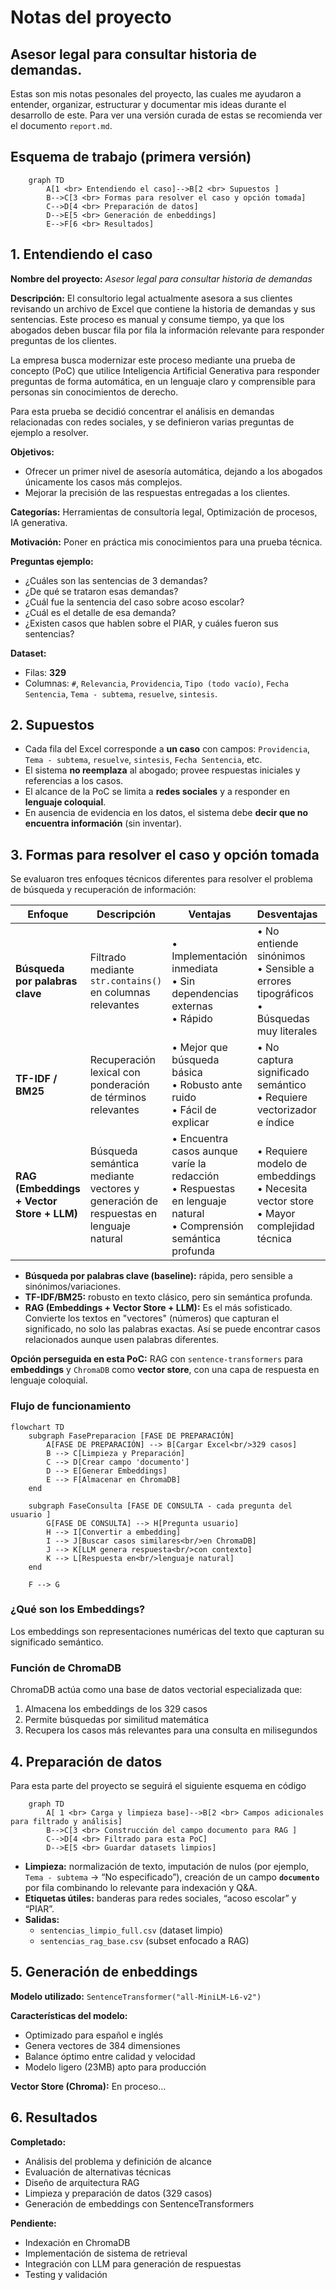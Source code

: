 # Notas del proyecto 
## Asesor legal para consultar historia de demandas. 

Estas son mis notas pesonales del proyecto, las cuales me ayudaron a entender, organizar, estructurar y documentar mis ideas durante el desarrollo de este. Para ver una versión  curada de estas se recomienda ver el documento `report.md`. 

## Esquema de trabajo (primera versión)

```mermaid
    graph TD 
        A[1 <br> Entendiendo el caso]-->B[2 <br> Supuestos ]
        B-->C[3 <br> Formas para resolver el caso y opción tomada]
        C-->D[4 <br> Preparación de datos]
        D-->E[5 <br> Generación de enbeddings]
        E-->F[6 <br> Resultados]
```

## 1. Entendiendo el caso 

**Nombre del proyecto:** _Asesor legal para consultar historia de demandas_

**Descripción:** El consultorio legal actualmente asesora a sus clientes revisando un archivo de Excel que contiene la historia de demandas y sus sentencias. Este proceso es manual y consume tiempo, ya que los abogados deben buscar fila por fila la información relevante para responder preguntas de los clientes.

La empresa busca modernizar este proceso mediante una prueba de concepto (PoC) que utilice Inteligencia Artificial Generativa para responder preguntas de forma automática, en un lenguaje claro y comprensible para personas sin conocimientos de derecho.

Para esta prueba se decidió concentrar el análisis en demandas relacionadas con redes sociales, y se definieron varias preguntas de ejemplo a resolver.


**Objetivos:** 

- Ofrecer un primer nivel de asesoría automática, dejando a los abogados únicamente los casos más complejos.
- Mejorar la precisión de las respuestas entregadas a los clientes.

**Categorías:** Herramientas de consultoría legal, Optimización de procesos, IA generativa.  

**Motivación:** Poner en práctica mis conocimientos para una prueba técnica.

**Preguntas ejemplo:** 
- ¿Cuáles son las sentencias de 3 demandas?
- ¿De qué se trataron esas demandas?
- ¿Cuál fue la sentencia del caso sobre acoso escolar?
- ¿Cuál es el detalle de esa demanda?
- ¿Existen casos que hablen sobre el PIAR, y cuáles fueron sus sentencias?

**Dataset:** 
- Filas: **329**
- Columnas: `#`, `Relevancia`, `Providencia`, `Tipo (todo vacío)`, `Fecha Sentencia`, `Tema - subtema`, `resuelve`, `sintesis`.

## 2. Supuestos 

- Cada fila del Excel corresponde a **un caso** con campos: `Providencia`, `Tema - subtema`, `resuelve`, `sintesis`, `Fecha Sentencia`, etc.  
- El sistema **no reemplaza** al abogado; provee respuestas iniciales y referencias a los casos.  
- El alcance de la PoC se limita a **redes sociales** y a responder en **lenguaje coloquial**.  
- En ausencia de evidencia en los datos, el sistema debe **decir que no encuentra información** (sin inventar).

## 3. Formas para resolver el caso y opción tomada

Se evaluaron tres enfoques técnicos diferentes para resolver el problema de búsqueda y recuperación de información:

| Enfoque | Descripción | Ventajas | Desventajas | Complejidad |
|---------|-------------|----------|-------------|-------------|
| **Búsqueda por palabras clave** | Filtrado mediante `str.contains()` en columnas relevantes | • Implementación inmediata<br>• Sin dependencias externas<br>• Rápido | • No entiende sinónimos<br>• Sensible a errores tipográficos<br>• Búsquedas muy literales | Muy baja |
| **TF-IDF / BM25** | Recuperación lexical con ponderación de términos relevantes | • Mejor que búsqueda básica<br>• Robusto ante ruido<br>• Fácil de explicar | • No captura significado semántico<br>• Requiere vectorizador e índice | Baja |
| **RAG (Embeddings + Vector Store + LLM)** | Búsqueda semántica mediante vectores y generación de respuestas en lenguaje natural | • Encuentra casos aunque varíe la redacción<br>• Respuestas en lenguaje natural<br>• Comprensión semántica profunda | • Requiere modelo de embeddings<br>• Necesita vector store<br>• Mayor complejidad técnica | Media |


- **Búsqueda por palabras clave (baseline):** rápida, pero sensible a sinónimos/variaciones.  
- **TF-IDF/BM25:** robusto en texto clásico, pero sin semántica profunda.  
- **RAG (Embeddings + Vector Store + LLM):** Es el más sofisticado. Convierte los textos en "vectores" (números) que capturan el significado, no solo las palabras exactas. Así se puede encontrar casos relacionados aunque usen palabras diferentes.

**Opción perseguida en esta PoC:** RAG con `sentence-transformers` para **embeddings** y `ChromaDB` como **vector store**, con una capa de respuesta en lenguaje coloquial.

### Flujo de funcionamiento 

```mermaid
flowchart TD
    subgraph FasePreparacion [FASE DE PREPARACIÓN]
        A[FASE DE PREPARACIÓN] --> B[Cargar Excel<br/>329 casos]
        B --> C[Limpieza y Preparación]
        C --> D[Crear campo 'documento']
        D --> E[Generar Embeddings]
        E --> F[Almacenar en ChromaDB]
    end

    subgraph FaseConsulta [FASE DE CONSULTA - cada pregunta del usuario ]
        G[FASE DE CONSULTA] --> H[Pregunta usuario]
        H --> I[Convertir a embedding]
        I --> J[Buscar casos similares<br/>en ChromaDB]
        J --> K[LLM genera respuesta<br/>con contexto]
        K --> L[Respuesta en<br/>lenguaje natural]
    end

    F --> G
```

### ¿Qué son los Embeddings?

Los embeddings son representaciones numéricas del texto que capturan su significado semántico. 

### Función de ChromaDB

ChromaDB actúa como una base de datos vectorial especializada que:
1. Almacena los embeddings de los 329 casos
2. Permite búsquedas por similitud matemática 
3. Recupera los casos más relevantes para una consulta en milisegundos

## 4. Preparación de datos

Para esta parte del proyecto se seguirá el siguiente esquema en código 

```mermaid
    graph TD 
        A[ 1 <br> Carga y limpieza base]-->B[2 <br> Campos adicionales para filtrado y análisis]
        B-->C[3 <br> Construcción del campo documento para RAG ]
        C-->D[4 <br> Filtrado para esta PoC]
        D-->E[5 <br> Guardar datasets limpios]
```

- **Limpieza:** normalización de texto, imputación de nulos (por ejemplo, `Tema - subtema` → “No especificado”), creación de un campo **`documento`** por fila combinando lo relevante para indexación y Q&A.  
- **Etiquetas útiles:** banderas para redes sociales, “acoso escolar” y “PIAR”.  
- **Salidas:**  
  - `sentencias_limpio_full.csv` (dataset limpio)  
  - `sentencias_rag_base.csv` (subset enfocado a RAG)

## 5. Generación de enbeddings 

**Modelo utilizado:** `SentenceTransformer("all-MiniLM-L6-v2")`

**Características del modelo:**
- Optimizado para español e inglés
- Genera vectores de 384 dimensiones
- Balance óptimo entre calidad y velocidad
- Modelo ligero (23MB) apto para producción



**Vector Store (Chroma):** En proceso...  

## 6. Resultados

 **Completado:**
- Análisis del problema y definición de alcance
- Evaluación de alternativas técnicas
- Diseño de arquitectura RAG
- Limpieza y preparación de datos (329 casos)
- Generación de embeddings con SentenceTransformers

**Pendiente:**
- Indexación en ChromaDB
- Implementación de sistema de retrieval
- Integración con LLM para generación de respuestas
- Testing y validación


